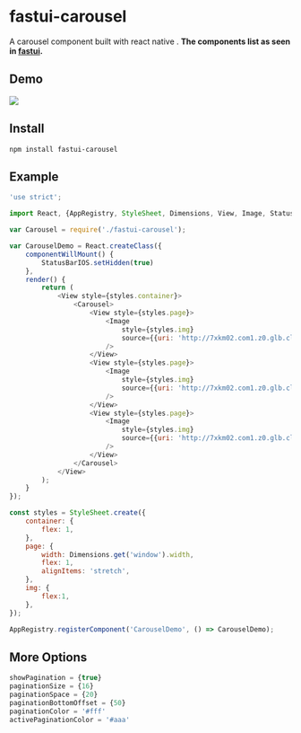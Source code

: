 # fastui-carousel
A carousel component built with react native . **The components list as seen in [fastui](https://github.com/RubyLouvre/fastui).**

## Demo
![](https://raw.githubusercontent.com/roscoe054/fastui-carousel/master/demo.gif)

## Install
```
npm install fastui-carousel
```

## Example
```javascript
'use strict';

import React, {AppRegistry, StyleSheet, Dimensions, View, Image, StatusBarIOS} from 'react-native';

var Carousel = require('./fastui-carousel');

var CarouselDemo = React.createClass({
    componentWillMount() {
        StatusBarIOS.setHidden(true)
    },
    render() {
        return (
            <View style={styles.container}>
                <Carousel>
                    <View style={styles.page}>
                        <Image
                            style={styles.img}
                            source={{uri: 'http://7xkm02.com1.z0.glb.clouddn.com/page1.png'}}
                        />
                    </View>
                    <View style={styles.page}>
                        <Image
                            style={styles.img}
                            source={{uri: 'http://7xkm02.com1.z0.glb.clouddn.com/page2.png'}}
                        />
                    </View>
                    <View style={styles.page}>
                        <Image
                            style={styles.img}
                            source={{uri: 'http://7xkm02.com1.z0.glb.clouddn.com/page3.png'}}
                        />
                    </View>
                </Carousel>
            </View>
        );
    }
});

const styles = StyleSheet.create({
    container: {
        flex: 1,
    },
    page: {
        width: Dimensions.get('window').width,
        flex: 1,
        alignItems: 'stretch',
    },
    img: {
        flex:1,
    },
});

AppRegistry.registerComponent('CarouselDemo', () => CarouselDemo);
```

## More Options
```javascript
showPagination = {true}
paginationSize = {16}
paginationSpace = {20}
paginationBottomOffset = {50}
paginationColor = '#fff'
activePaginationColor = '#aaa'
```
